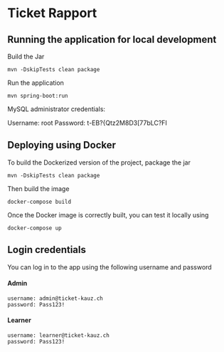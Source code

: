 # Ticket Rapport

## Running the application for local development
Build the Jar

```
mvn -DskipTests clean package
```

Run the application
```
mvn spring-boot:run
```

MySQL administrator credentials:

Username: root
Password: t-EB?{Qtz2M8D3[77bLC?FI

## Deploying using Docker

To build the Dockerized version of the project, package the jar

```
mvn -DskipTests clean package
```

Then build the image

```
docker-compose build
```

Once the Docker image is correctly built, you can test it locally using

```
docker-compose up
```

## Login credentials

You can log in to the app using the following username and password

#### Admin
```
username: admin@ticket-kauz.ch
password: Pass123!
```

#### Learner
```
username: learner@ticket-kauz.ch
password: Pass123!
```